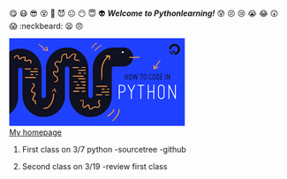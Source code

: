 :yum:
:mask:
:sunglasses:
:dizzy_face:
:imp:
:smiling_imp:
:neutral_face:
:no_mouth:
:innocent:
:alien:
***Welcome to Pythonlearning!***
:cold_sweat:
:persevere:
:cry:
:sob:
:joy:
:astonished:
:scream:
:neckbeard:
:tired_face:
:angry:

![Pythonlearning](snake.png)\
[My homepage]( https://b97390022.github.io/Pythonlearning/)


1. First class on 3/7
   python
  -sourcetree
  -github
   
2. Second class on 3/19
  -review first class
